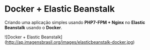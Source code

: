 # Docker + Elastic Beanstalk

Criando uma aplicação simples usando **PHP7-FPM + Nginx** no **Elastic Beanstalk** usando o **Docker**.

![Docker + Elastic Beanstalk]
(http://ap.imagensbrasil.org/images/elasticbeanstalk-docker.jpg)
